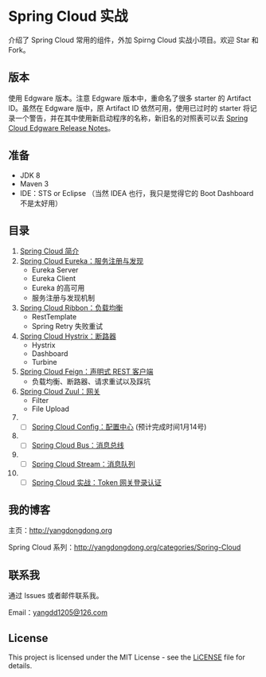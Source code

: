 # Spring Cloud 实战

介绍了 Spring Cloud 常用的组件，外加 Spirng Cloud 实战小项目。欢迎 Star 和 Fork。

## 版本

使用 Edgware 版本。注意 Edgware 版本中，重命名了很多 starter 的 Artifact ID。虽然在 Edgware 版中，原 Artifact ID 依然可用，使用已过时的 starter 将记录一个警告，并在其中使用新启动程序的名称，新旧名的对照表可以去 [Spring Cloud Edgware Release Notes](https://github.com/spring-projects/spring-cloud/wiki/Spring-Cloud-Edgware-Release-Notes)。

## 准备

* JDK 8
* Maven 3
* IDE：STS or Eclipse （当然 IDEA 也行，我只是觉得它的 Boot Dashboard 不是太好用）

## 目录

1. [Spring Cloud 简介](http://yangdongdong.org/2017/12/17/introduction-to-spring-cloud)
2. [Spring Cloud Eureka：服务注册与发现](http://yangdongdong.org/2017/12/20/spring-cloud-eureka)
   * Eureka Server
   * Eureka Client
   * Eureka 的高可用
   * 服务注册与发现机制
3. [Spring Cloud Ribbon：负载均衡](http://yangdongdong.org/2017/12/23/spring-cloud-ribbon/)
   * RestTemplate
   * Spring Retry 失败重试
4. [Spring Cloud Hystrix：断路器](http://yangdongdong.org/2017/12/30/spring-cloud-hystrix/)
   * Hystrix
   * Dashboard
   * Turbine
5. [Spring Cloud Feign：声明式 REST 客户端](http://yangdongdong.org/2017/12/31/spring-cloud-feign)
   * 负载均衡、断路器、请求重试以及踩坑
6. [Spring Cloud Zuul：网关](http://yangdongdong.org/2018/01/07/spring-cloud-zuul/)
    * Filter
    * File Upload
7. - [ ] [Spring Cloud Config：配置中心](#) (预计完成时间1月14号)
8. - [ ] [Spring Cloud Bus：消息总线](#)
8. - [ ] [Spring Cloud Stream：消息队列](#)
9. - [ ] [Spring Cloud 实战：Token 网关登录认证](#)

## 我的博客

主页：http://yangdongdong.org

Spring Cloud 系列：http://yangdongdong.org/categories/Spring-Cloud

## 联系我
通过 Issues 或者邮件联系我。

Email：yangdd1205@126.com

## License

This project is licensed under the MIT License - see the [LiCENSE](https://github.com/yangdd1205/spring-cloud-master/blob/master/LICENSE) file for details.
